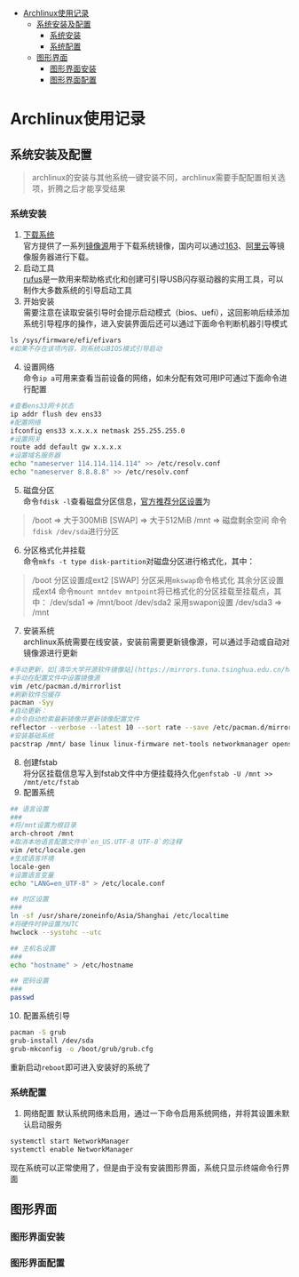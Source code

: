- [Archlinux使用记录](#archlinux使用记录)
  - [系统安装及配置](#系统安装及配置)
    - [系统安装](#系统安装)
    - [系统配置](#系统配置)
  - [图形界面](#图形界面)
    - [图形界面安装](#图形界面安装)
    - [图形界面配置](#图形界面配置)
# Archlinux使用记录

## 系统安装及配置
> archlinux的安装与其他系统一键安装不同，archlinux需要手配配置相关选项，折腾之后才能享受结果

### 系统安装
1. [下载系统](https://archlinux.org/)  
官方提供了一系列[镜像源](https://archlinux.org/download/)用于下载系统镜像，国内可以通过[163](http://mirrors.163.com/archlinux/iso/2022.10.01/)、[阿里云](http://mirrors.aliyun.com/archlinux/iso/2022.10.01/)等镜像服务器进行下载。
2. 启动工具  
[rufus](https://github.com/pbatard/rufus)是一款用来帮助格式化和创建可引导USB闪存驱动器的实用工具，可以制作大多数系统的引导启动工具
3. 开始安装  
需要注意在读取安装引导时会提示启动模式（bios、uefi），这回影响后续添加系统引导程序的操作，进入安装界面后还可以通过下面命令判断机器引导模式
```sh
ls /sys/firmware/efi/efivars
#如果不存在该项内容，则系统以BIOS模式引导启动
```
4. 设置网络  
命令`ip a`可用来查看当前设备的网络，如未分配有效可用IP可通过下面命令进行配置
```sh
#查看ens33网卡状态
ip addr flush dev ens33
#配置网络
ifconfig ens33 x.x.x.x netmask 255.255.255.0
#设置网关
route add default gw x.x.x.x
#设置域名服务器
echo "nameserver 114.114.114.114" >> /etc/resolv.conf
echo "nameserver 8.8.8.8" >> /etc/resolv.conf
```
5. 磁盘分区  
命令`fdisk -l`查看磁盘分区信息，[官方推荐分区设置](https://wiki.archlinux.org/title/Installation_guide#Example_layouts)为
> /boot     => 大于300MiB
> [SWAP]    => 大于512MiB
> /mnt      => 磁盘剩余空间
命令`fdisk /dev/sda`进行分区
6. 分区格式化并挂载  
命令`mkfs -t type disk-partition`对磁盘分区进行格式化，其中：
> /boot     分区设置成ext2
> [SWAP]    分区采用`mkswap`命令格式化
> 其余分区设置成ext4
命令`mount mntdev mntpoint`将已格式化的分区挂载至挂载点，其中：
> /dev/sda1 => /mnt/boot
> /dev/sda2 采用swapon设置
> /dev/sda3 => /mnt
7. 安装系统  
archlinux系统需要在线安装，安装前需要更新镜像源，可以通过手动或自动对镜像源进行更新  
```sh
#手动更新，如[清华大学开源软件镜像站](https://mirrors.tuna.tsinghua.edu.cn/help/archlinux/)：  
#手动在配置文件中设置镜像源
vim /etc/pacman.d/mirrorlist
#刷新软件包缓存
pacman -Syy
#自动更新：
#命令自动检索最新镜像并更新镜像配置文件
reflector --verbose --latest 10 --sort rate --save /etc/pacman.d/mirrorlist
#安装基础系统
pacstrap /mnt/ base linux linux-firmware net-tools networkmanager openssh vi
```
8. 创建fstab  
将分区挂载信息写入到fstab文件中方便挂载持久化`genfstab -U /mnt >> /mnt/etc/fstab`
9. 配置系统  
```sh
## 语言设置
###
#将/mnt设置为根目录
arch-chroot /mnt
#取消本地语言配置文件中`en_US.UTF-8 UTF-8`的注释
vim /etc/locale.gen
#生成语言环境
locale-gen
#设置语言变量
echo "LANG=en_UTF-8" > /etc/locale.conf

## 时区设置
###
ln -sf /usr/share/zoneinfo/Asia/Shanghai /etc/localtime
#将硬件时钟设置为UTC
hwclock --systohc --utc

## 主机名设置
###
echo "hostname" > /etc/hostname

## 密码设置
###
passwd
```
10. 配置系统引导
```sh
pacman -S grub
grub-install /dev/sda
grub-mkconfig -o /boot/grub/grub.cfg
```
重新启动`reboot`即可进入安装好的系统了
### 系统配置
1. 网络配置
默认系统网络未启用，通过一下命令启用系统网络，并将其设置未默认启动服务
```sh
systemctl start NetworkManager
systemctl enable NetworkManager
```
现在系统可以正常使用了，但是由于没有安装图形界面，系统只显示终端命令行界面

## 图形界面
### 图形界面安装
### 图形界面配置



